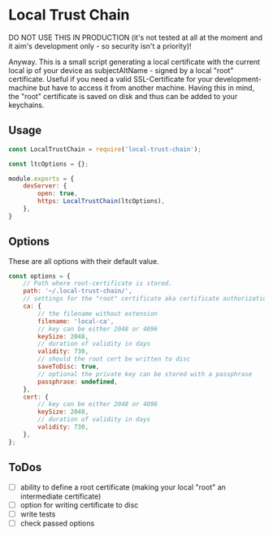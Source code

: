 # Local Trust Chain
DO NOT USE THIS IN PRODUCTION (it's not tested at all at the moment and it aim's development only - so security isn't a priority)!

Anyway. This is a small script generating a local certificate with the current local ip of your device as subjectAltName - signed by a local "root" certificate. Useful if you need a valid SSL-Certificate for your development-machine but have to access it from another machine. Having this in mind, the "root" certificate is saved on disk and thus can be added to your keychains.

## Usage
```javascript
const LocalTrustChain = require('local-trust-chain');

const ltcOptions = {};

module.exports = {
    devServer: {
        open: true,
        https: LocalTrustChain(ltcOptions),
    },
}
```

## Options
These are all options with their default value.
```javascript
const options = {
    // Path where root-certificate is stored.
    path: '~/.local-trust-chain/',
    // settings for the "root" certificate aka certificate authorization
    ca: {
        // the filename without extension
        filename: 'local-ca',
        // key can be either 2048 or 4096
        keySize: 2048,
        // duration of validity in days
        validity: 730,
        // should the root cert be written to disc
        saveToDisc: true,
        // optional the private key can be stored with a passphrase
        passphrase: undefined,
    },
    cert: {
        // key can be either 2048 or 4096
        keySize: 2048,
        // duration of validity in days
        validity: 730,
    },
};
```

## ToDos
- [ ] ability to define a root certificate (making your local "root" an intermediate certificate)
- [ ] option for writing certificate to disc
- [ ] write tests
- [ ] check passed options
